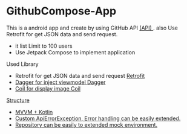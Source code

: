 # GithubCompose-App
This is a android app and create by using GitHub API <a href = "https://docs.github.com/zh/rest/users?apiVersion=2022-11-28#get-a-single-user">(API) </a>. 
also Use Retrofit for get JSON data and send request.

  - it list Limit to 100 users
  - Use Jetpack Compose to implement application

Used Library
  - Retrofit for get JSON data and send request <a href = "https://github.com/square/retrofit">Retrofit
  - Dagger for inject viewmodel <a href = "https://github.com/google/dagger">Dagger
  - Coil for display image <a href = "https://github.com/coil-kt/coil">Coil

Structure
- MVVM + Kotlin
- Custom ApiErrorException, Error handling can be easily extended.
- Repository can be easily to extended mock environment.
